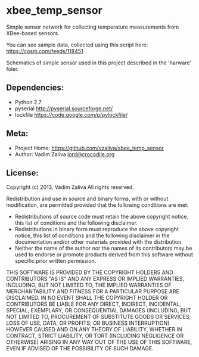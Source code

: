 xbee_temp_sensor
============

Simple sensor network for collecting temperature measurements from XBee-based sensors.

You can see sample data, collected using this script here: https://cosm.com/feeds/118451

Schematics of simple sensor used in this project described in the 'harware' foler.

Dependencies:
------------

* Python 2.7
* pyserial http://pyserial.sourceforge.net/
* lockfile https://code.google.com/p/pylockfile/

Meta:
----

* Project Home: https://github.com/vzaliva/xbee_temp_sensor
* Author: Vadim Zaliva <lord@crocodile.org>


License:
------

Copyright (c) 2013, Vadim Zaliva
All rights reserved.

Redistribution and use in source and binary forms, with or without
modification, are permitted provided that the following conditions are
met:

* Redistributions of source code must retain the above copyright notice, this list of conditions and the following disclaimer.
* Redistributions in binary form must reproduce the above copyright notice, this list of conditions and the following disclaimer in the documentation and/or other materials provided with the distribution.
* Neither the name of the author nor the names of its contributors may be used to endorse or promote products derived from this software without specific prior written permission.

THIS SOFTWARE IS PROVIDED BY THE COPYRIGHT HOLDERS AND CONTRIBUTORS "AS IS" AND ANY EXPRESS OR IMPLIED WARRANTIES, INCLUDING, BUT NOT LIMITED TO, THE IMPLIED WARRANTIES OF MERCHANTABILITY AND FITNESS FOR A PARTICULAR PURPOSE ARE DISCLAIMED. IN NO EVENT SHALL THE COPYRIGHT HOLDER OR CONTRIBUTORS BE LIABLE FOR ANY DIRECT, INDIRECT, INCIDENTAL, SPECIAL, EXEMPLARY, OR CONSEQUENTIAL DAMAGES (INCLUDING, BUT NOT LIMITED TO, PROCUREMENT OF SUBSTITUTE GOODS OR SERVICES; LOSS OF USE, DATA, OR PROFITS; OR BUSINESS INTERRUPTION) HOWEVER CAUSED AND ON ANY THEORY OF LIABILITY, WHETHER IN CONTRACT, STRICT LIABILITY, OR TORT (INCLUDING NEGLIGENCE OR OTHERWISE) ARISING IN ANY WAY OUT OF THE USE OF THIS SOFTWARE, EVEN IF ADVISED OF THE POSSIBILITY OF SUCH DAMAGE.
